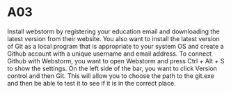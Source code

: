 # A03
Install webstorm by registering your education email and downloading the latest version from their website. You also want to install the latest version of Git as a local program that is appropriate to your system OS and create a Github account with a unique username and email address. To connect Github with Webstorm, you want to open Webstorm and press Ctrl + Alt + S to show the settings. On the left side of the bar, you want to click Version control and then Git. This will allow you to choose the path to the git.exe and then be able to test it to see if it is in the correct place. 


